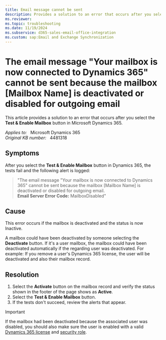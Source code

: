 ```yaml
---
title: Email message cannot be sent
description: Provides a solution to an error that occurs after you select the Test & Enable Mailbox button in Microsoft Dynamics 365.
ms.reviewer: 
ms.topic: troubleshooting
ms.date: 11/19/2024
ms.subservice: d365-sales-email-office-integration
ms.custom: sap:Email and Exchange Synchronization
---
```

# The email message "Your mailbox is now connected to Dynamics 365" cannot be sent because the mailbox [Mailbox Name] is deactivated or disabled for outgoing email

This article provides a solution to an error that occurs after you select the **Test & Enable Mailbox** button in Microsoft Dynamics 365.

_Applies to:_ &nbsp; Microsoft Dynamics 365  
_Original KB number:_ &nbsp; 4481318

## Symptoms

After you select the **Test & Enable Mailbox** button in Dynamics 365, the tests fail and the following alert is logged:

> "The email message "Your mailbox is now connected to Dynamics 365" cannot be sent because the mailbox [Mailbox Name] is deactivated or disabled for outgoing email.  
**Email Server Error Code:**  MailboxDisabled"

## Cause

This error occurs if the mailbox is deactivated and the status is now Inactive.

A mailbox could have been deactivated by someone selecting the **Deactivate** button. If it's a user mailbox, the mailbox could have been deactivated automatically if the regarding user was deactivated. For example: If you remove a user's Dynamics 365 license, the user will be deactivated and also their mailbox record.

## Resolution

1. Select the **Activate** button on the mailbox record and verify the status shown in the footer of the page shows as **Active**.
2. Select the **Test & Enable Mailbox** button.
3. If the tests don't succeed, review the alerts that appear.

> [!IMPORTANT]
> If the mailbox had been deactivated because the associated user was disabled, you should also make sure the user is enabled with a valid [Dynamics 365 license](/power-platform/admin/wp-license-management#assign-a-license-to-a-user) and [security role](/power-platform/admin/create-users-assign-online-security-roles#assign-a-security-role-to-a-user).
